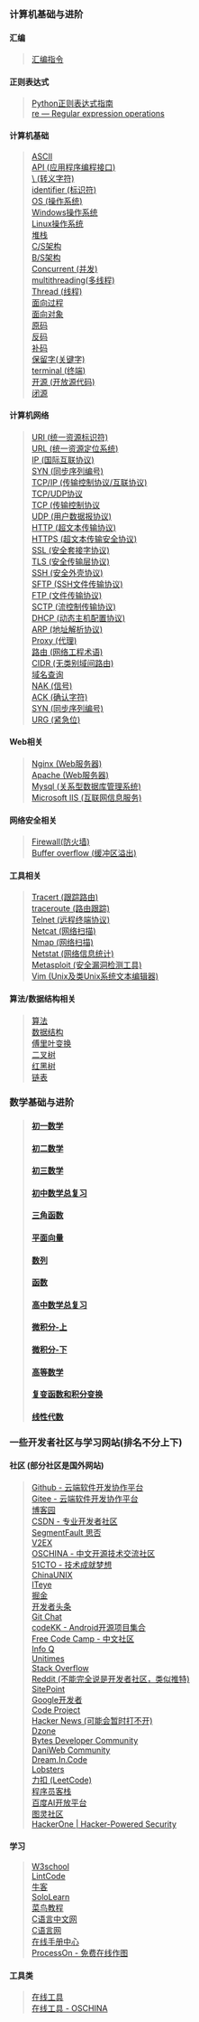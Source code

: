 ### 计算机基础与进阶

#### 汇编
> [汇编指令](https://baike.baidu.com/item/汇编指令/9979890)<br>

#### 正则表达式
> [Python正则表达式指南](https://www.cnblogs.com/huxi/archive/2010/07/04/1771073.html)<br>
> [re — Regular expression operations](https://docs.python.org/3/library/re.html)

#### 计算机基础
> [ASCII](https://baike.baidu.com/item/ASCII)<br>
> [API (应用程序编程接口)](https://baike.baidu.com/item/%E5%BA%94%E7%94%A8%E7%A8%8B%E5%BA%8F%E7%BC%96%E7%A8%8B%E6%8E%A5%E5%8F%A3/3350958)<br>
> [\\ (转义字符)](https://baike.baidu.com/item/%E8%BD%AC%E4%B9%89%E5%AD%97%E7%AC%A6/86397)<br>
> [identifier (标识符)](https://baike.baidu.com/item/%E6%A0%87%E8%AF%86%E7%AC%A6/7105638)<br>
> [OS (操作系统)](https://baike.baidu.com/item/%E6%93%8D%E4%BD%9C%E7%B3%BB%E7%BB%9F/192)<br>
> [Windows操作系统](https://baike.baidu.com/item/Windows%E6%93%8D%E4%BD%9C%E7%B3%BB%E7%BB%9F)<br>
> [Linux操作系统](https://baike.baidu.com/item/linux)<br>
> [堆栈](https://baike.baidu.com/item/%E5%A0%86%E6%A0%88)<br>
> [C/S架构](https://baike.baidu.com/item/%E6%9C%8D%E5%8A%A1%E5%99%A8-%E5%AE%A2%E6%88%B7%E6%9C%BA)<br>
> [B/S架构](https://baike.baidu.com/item/BS%E6%9E%B6%E6%9E%84)<br>
> [Concurrent (并发)](https://baike.baidu.com/item/%E5%B9%B6%E5%8F%91/11024806)<br>
> [multithreading(多线程)](https://baike.baidu.com/item/%E5%A4%9A%E7%BA%BF%E7%A8%8B/1190404)<br>
> [Thread (线程)](https://baike.baidu.com/item/%E7%BA%BF%E7%A8%8B/103101)<br>
> [面向过程](https://baike.baidu.com/item/%E9%9D%A2%E5%90%91%E8%BF%87%E7%A8%8B)<br>
> [面向对象](https://baike.baidu.com/item/%E9%9D%A2%E5%90%91%E5%AF%B9%E8%B1%A1)<br>
> [原码](https://baike.baidu.com/item/%E5%8E%9F%E7%A0%81/1097586)<br>
> [反码](https://baike.baidu.com/item/%E5%8F%8D%E7%A0%81/769985)<br>
> [补码](https://baike.baidu.com/item/%E8%A1%A5%E7%A0%81)<br>
> [保留字(关键字)](https://baike.baidu.com/item/%E4%BF%9D%E7%95%99%E5%AD%97)<br>
> [terminal (终端)](https://baike.baidu.com/item/%E7%BB%88%E7%AB%AF/15634871)<br>
> [开源 (开放源代码)](https://baike.baidu.com/item/%E5%BC%80%E6%94%BE%E6%BA%90%E4%BB%A3%E7%A0%81/114160)<br>
> [闭源](https://baike.baidu.com/item/%E9%97%AD%E6%BA%90)<br>

#### 计算机网络
> [URI (统一资源标识符)](https://baike.baidu.com/item/URI/2901761)<br>
> [URL (统一资源定位系统)](https://baike.baidu.com/item/%E7%BB%9F%E4%B8%80%E8%B5%84%E6%BA%90%E5%AE%9A%E4%BD%8D%E7%B3%BB%E7%BB%9F)<br>
> [IP (国际互联协议)](https://baike.baidu.com/item/IP/224599)<br>
> [SYN (同步序列编号)](https://baike.baidu.com/item/SYN/8880122)<br>
> [TCP/IP (传输控制协议/互联协议)](https://baike.baidu.com/item/TCP%2FIP%E5%8D%8F%E8%AE%AE)<br>
> [TCP/UDP协议](https://baike.baidu.com/item/TCP%2FUDP%E5%8D%8F%E8%AE%AE)<br>
> [TCP (传输控制协议](https://baike.baidu.com/item/TCP/33012)<br>
> [UDP (用户数据报协议)](https://baike.baidu.com/item/UDP/571511)<br>
> [HTTP (超文本传输协议)](https://baike.baidu.com/item/http)<br>
> [HTTPS (超文本传输安全协议)](https://baike.baidu.com/item/https)<br>
> [SSL (安全套接字协议)](https://baike.baidu.com/item/ssl)<br>
> [TLS (安全传输层协议)](https://baike.baidu.com/item/TLS)<br>
> [SSH (安全外壳协议)](https://baike.baidu.com/item/ssh)<br>
> [SFTP (SSH文件传输协议)](https://baike.baidu.com/item/SSH%E6%96%87%E4%BB%B6%E4%BC%A0%E8%BE%93%E5%8D%8F%E8%AE%AE)<br>
> [FTP (文件传输协议)](https://baike.baidu.com/item/ftp/13839)<br>
> [SCTP (流控制传输协议)](https://baike.baidu.com/item/%E6%B5%81%E6%8E%A7%E5%88%B6%E4%BC%A0%E8%BE%93%E5%8D%8F%E8%AE%AE/10195073)<br>
> [DHCP (动态主机配置协议)](https://baike.baidu.com/item/DHCP)<br>
> [ARP (地址解析协议)](https://baike.baidu.com/item/ARP/609343)<br>
> [Proxy (代理)](https://baike.baidu.com/item/Proxy)<br>
> [路由 (网络工程术语)](https://baike.baidu.com/item/%E8%B7%AF%E7%94%B1/363497)<br>
> [CIDR (无类别域间路由)](https://baike.baidu.com/item/%E6%97%A0%E7%B1%BB%E5%88%AB%E5%9F%9F%E9%97%B4%E8%B7%AF%E7%94%B1)<br>
> [域名查询](https://baike.baidu.com/item/%E5%9F%9F%E5%90%8D%E6%9F%A5%E8%AF%A2)<br>
> [NAK (信号)](https://baike.baidu.com/item/NAK/10119429)<br>
> [ACK (确认字符)](https://baike.baidu.com/item/ACK/3692629)<br>
> [SYN (同步序列编号)](https://baike.baidu.com/item/SYN)<br>
> [URG (紧急位)](https://baike.baidu.com/item/URG)<br>

#### Web相关
> [Nginx (Web服务器)](https://baike.baidu.com/item/nginx/3817705)<br>
> [Apache (Web服务器)](https://baike.baidu.com/item/apache/6265)<br>
> [Mysql (关系型数据库管理系统)](https://baike.baidu.com/item/mySQL/471251)<br>
> [Microsoft IIS (互联网信息服务)](https://zh.wikipedia.org/wiki/%E7%B6%B2%E9%9A%9B%E7%B6%B2%E8%B7%AF%E8%B3%87%E8%A8%8A%E6%9C%8D%E5%8B%99)<br>

#### 网络安全相关
> [Firewall(防火墙)](https://baike.baidu.com/item/%E9%98%B2%E7%81%AB%E5%A2%99/52767)<br>
> [Buffer overflow (缓冲区溢出)](https://baike.baidu.com/item/%E7%BC%93%E5%86%B2%E5%8C%BA%E6%BA%A2%E5%87%BA)<br>

#### 工具相关
> [Tracert (跟踪路由)](https://baike.baidu.com/item/%E8%B7%9F%E8%B8%AA%E8%B7%AF%E7%94%B1)<br>
> [traceroute (路由跟踪)](https://baike.baidu.com/item/traceroute)<br>
> [Telnet (远程终端协议)](https://baike.baidu.com/item/Telnet)<br>
> [Netcat (网络扫描)](https://baike.baidu.com/item/Netcat)<br>
> [Nmap (网络扫描)](https://baike.baidu.com/item/nmap)<br>
> [Netstat (网络信息统计)](https://baike.baidu.com/item/Netstat)<br>
> [Metasploit (安全漏洞检测工具)](https://baike.baidu.com/item/Metasploit)<br>
> [Vim (Unix及类Unix系统文本编辑器)](https://baike.baidu.com/item/VIM/60410)<br>

#### 算法/数据结构相关
> [算法](https://baike.baidu.com/item/%E7%AE%97%E6%B3%95/209025)<br>
> [数据结构](https://baike.baidu.com/item/%E6%95%B0%E6%8D%AE%E7%BB%93%E6%9E%84/1450)<br>
> [傅里叶变换](https://baike.baidu.com/item/%E5%82%85%E9%87%8C%E5%8F%B6%E5%8F%98%E6%8D%A2)<br>
> [二叉树](https://baike.baidu.com/item/%E4%BA%8C%E5%8F%89%E6%A0%91)<br>
> [红黑树](https://baike.baidu.com/item/%E7%BA%A2%E9%BB%91%E6%A0%91)<br>
> [链表](https://baike.baidu.com/item/%E9%93%BE%E8%A1%A8)<br>

### 数学基础与进阶
> #### [初一数学](https://www.bilibili.com/video/BV114411Q7Y4)
> #### [初二数学](https://www.bilibili.com/video/BV1DJ411w7Th)
> #### [初三数学](https://www.bilibili.com/video/BV17E41167hm)
> #### [初中数学总复习](https://www.bilibili.com/video/BV1qb411A7Zz)
> #### [三角函数](https://www.bilibili.com/video/BV1F4411t7if)
> #### [平面向量](https://www.bilibili.com/video/BV1k4411x7Lx)
> #### [数列](https://www.bilibili.com/video/BV1t4411v74t)
> #### [函数](https://www.bilibili.com/video/BV1z441147P4)
> #### [高中数学总复习](https://www.bilibili.com/video/BV1bt411C7E8)
> #### [微积分-上](https://www.bilibili.com/video/BV1UW411k7Jv)
> #### [微积分-下](https://www.bilibili.com/video/BV1Ss41177dr)
> #### [高等数学](https://www.bilibili.com/video/BV1864y1T7Ks)
> #### [复变函数和积分变换](https://www.bilibili.com/video/BV13K4y1h7wC)
> #### [线性代数](https://www.bilibili.com/video/BV1aW411Q7x1)

### 一些开发者社区与学习网站(排名不分上下)

#### 社区 (部分社区是国外网站)
> [Github - 云端软件开发协作平台](https://github.com/)<br>
> [Gitee - 云端软件开发协作平台](https://gitee.com/)<br>
> [博客园](https://www.cnblogs.com/)<br>
> [CSDN - 专业开发者社区](https://www.csdn.net/)<br>
> [SegmentFault 思否](https://segmentfault.com/)<br>
> [V2EX](https://www.v2ex.com/)<br>
> [OSCHINA - 中文开源技术交流社区](https://www.oschina.net/)<br>
> [51CTO - 技术成就梦想](https://www.51cto.com/)<br>
> [ChinaUNIX](http://www.chinaunix.net/)<br>
> [ITeye](https://www.iteye.com/)<br>
> [掘金](https://juejin.cn/)<br>
> [开发者头条](https://toutiao.io/)<br>
> [Git Chat](https://gitbook.cn/)<br>
> [codeKK - Android开源项目集合](https://p.codekk.com/)<br>
> [Free Code Camp - 中文社区](https://learn.freecodecamp.one/)<br>
> [Info Q](https://www.infoq.cn/)<br>
> [Unitimes](https://www.unitimes.pro/)<br>
> [Stack Overflow](https://stackoverflow.com/)<br>
> [Reddit (不能完全说是开发者社区，类似推特)](https://www.reddit.com/)<br>
> [SitePoint](https://www.sitepoint.com/)<br>
> [Google开发者](https://developers.google.com/)<br>
> [Code Project](https://www.codeproject.com/)<br>
> [Hacker News (可能会暂时打不开)](https://news.ycombinator.com/)<br>
> [Dzone](https://dzone.com/)<br>
> [Bytes Developer Community](https://bytes.com/)<br>
> [DaniWeb Community](https://www.daniweb.com/)<br>
> [Dream.In.Code](https://www.dreamincode.net/forums/)<br>
> [Lobsters](https://lobste.rs/)<br>
> [力扣 (LeetCode)](https://leetcode-cn.com/)<br>
> [程序员客栈](https://jishuin.proginn.com/?from=top_nav)<br>
> [百度AI开放平台](https://ai.baidu.com/)<br>
> [图灵社区](https://www.ituring.com.cn/)<br>
> [HackerOne | Hacker-Powered Security](https://www.hackerone.com/)<br>

#### 学习
> [W3school](https://www.w3school.com.cn/)<br>
> [LintCode](https://www.lintcode.com/)<br>
> [牛客](https://www.nowcoder.com/)<br>
> [SoloLearn](https://www.sololearn.com/home)<br>
> [菜鸟教程](https://www.runoob.com/)<br>
> [C语言中文网](http://c.biancheng.net/)<br>
> [C语言网](https://www.dotcpp.com/)<br>
> [在线手册中心](https://docs.pythontab.com/)<br>
> [ProcessOn - 免费在线作图](https://www.processon.com/)<br>

#### 工具类
> [在线工具](https://tool.lu/)<br>
> [在线工具 - OSCHINA](https://tool.oschina.net/)<br>
